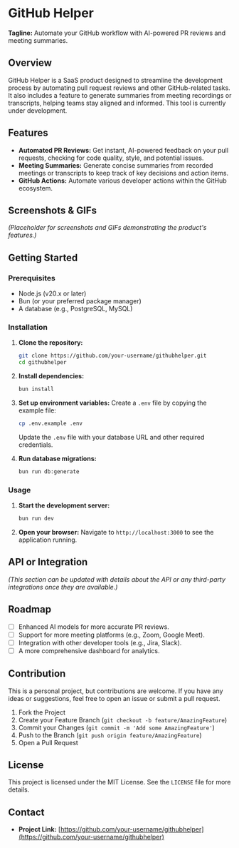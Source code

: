 # GitHub Helper

**Tagline:** Automate your GitHub workflow with AI-powered PR reviews and meeting summaries.

## Overview

GitHub Helper is a SaaS product designed to streamline the development process by automating pull request reviews and other GitHub-related tasks. It also includes a feature to generate summaries from meeting recordings or transcripts, helping teams stay aligned and informed. This tool is currently under development.

## Features

- **Automated PR Reviews:** Get instant, AI-powered feedback on your pull requests, checking for code quality, style, and potential issues.
- **Meeting Summaries:** Generate concise summaries from recorded meetings or transcripts to keep track of key decisions and action items.
- **GitHub Actions:** Automate various developer actions within the GitHub ecosystem.

## Screenshots & GIFs

_(Placeholder for screenshots and GIFs demonstrating the product's features.)_

## Getting Started

### Prerequisites

- Node.js (v20.x or later)
- Bun (or your preferred package manager)
- A database (e.g., PostgreSQL, MySQL)

### Installation

1.  **Clone the repository:**

    ```bash
    git clone https://github.com/your-username/githubhelper.git
    cd githubhelper
    ```

2.  **Install dependencies:**

    ```bash
    bun install
    ```

3.  **Set up environment variables:**
    Create a `.env` file by copying the example file:

    ```bash
    cp .env.example .env
    ```

    Update the `.env` file with your database URL and other required credentials.

4.  **Run database migrations:**
    ```bash
    bun run db:generate
    ```

### Usage

1.  **Start the development server:**

    ```bash
    bun run dev
    ```

2.  **Open your browser:**
    Navigate to `http://localhost:3000` to see the application running.

## API or Integration

_(This section can be updated with details about the API or any third-party integrations once they are available.)_

## Roadmap

- [ ] Enhanced AI models for more accurate PR reviews.
- [ ] Support for more meeting platforms (e.g., Zoom, Google Meet).
- [ ] Integration with other developer tools (e.g., Jira, Slack).
- [ ] A more comprehensive dashboard for analytics.

## Contribution

This is a personal project, but contributions are welcome. If you have any ideas or suggestions, feel free to open an issue or submit a pull request.

1.  Fork the Project
2.  Create your Feature Branch (`git checkout -b feature/AmazingFeature`)
3.  Commit your Changes (`git commit -m 'Add some AmazingFeature'`)
4.  Push to the Branch (`git push origin feature/AmazingFeature`)
5.  Open a Pull Request

## License

This project is licensed under the MIT License. See the `LICENSE` file for more details.

## Contact

- **Project Link:** [https://github.com/your-username/githubhelper](https://github.com/your-username/githubhelper)
